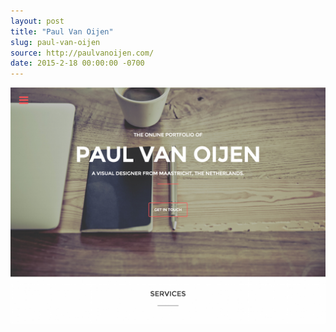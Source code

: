 ```yaml
---
layout: post 
title: "Paul Van Oijen"
slug: paul-van-oijen
source: http://paulvanoijen.com/
date: 2015-2-18 00:00:00 -0700
---
```


<img src="/screenshots/paul-van-oijen.jpg">

